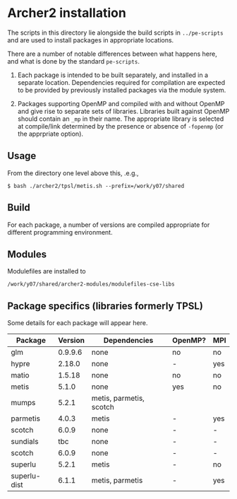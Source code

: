 # Archer2 installation

The scripts in this directory lie alongside the build scripts
in `../pe-scripts` and are used to install packages in
appropriate locations.

There are a number of notable differences between what happens
here, and what is done by the standard `pe-scripts`.

1. Each package is intended to be built separately, and installed
in a separate location. Dependencies required for compilation are
expected to be provided by previously installed packages via the
module system.

2. Packages supporting OpenMP and compiled with and without OpenMP
and give rise to separate sets of libraries. Libraries built
against OpenMP should contain an `_mp` in their name. The appropriate
library is selected at compile/link determined by the presence or
absence of `-fopenmp` (or the apprpriate option).



## Usage

From the directory one level above this, .e.g.,

```
$ bash ./archer2/tpsl/metis.sh --prefix=/work/y07/shared
```

## Build

For each package, a number of versions are compiled appropriate
for different programming environment.

## Modules

Modulefiles are installed to
```
/work/y07/shared/archer2-modules/modulefiles-cse-libs
```

## Package specifics (libraries formerly TPSL)

Some details for each package will appear here.

| Package      | Version  | Dependencies            | OpenMP? | MPI |
|--------------|----------|-------------------------|---------|-----|
| glm          | 0.9.9.6  | none                    | no      | no  |
| hypre        | 2.18.0   | none                    | -       | yes |
| matio        | 1.5.18   | none                    | no      | no  |
| metis        | 5.1.0    | none                    | yes     | no  |
| mumps        | 5.2.1    | metis, parmetis, scotch |         |     |
| parmetis     | 4.0.3    | metis                   | -       | yes |
| scotch       | 6.0.9    | none                    | -       | -   |
| sundials     | tbc      | none                    | -       | -   |
| scotch       | 6.0.9    | none                    | -       | -   |
| superlu      | 5.2.1    | metis                   | -       | no  |
| superlu-dist | 6.1.1    | metis, parmetis         | -       | yes |



